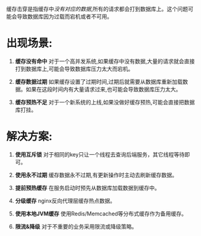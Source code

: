 缓存击穿是指缓存中*没有对应的数据*,所有的请求都会打到数据库上。这个问题可能会导致数据库因为过载而宕机或者不可用。
# 出现场景:

1. **缓存没有命中**
对于一个高并发系统,如果缓存中没有数据,大量的请求就会直接打到数据库上,可能会导致数据库压力太大而宕机。

2. **缓存数据过期**
如果缓存设置了过期时间,过期后就需要从数据库重新加载数据。如果在这段时间内有大量请求过来,也可能会导致数据库压力太大。

3. **缓存预热不足**
对于一个新系统的上线,如果没做好缓存预热,可能会直接把数据库打挂。

# 解决方案:

1. **使用互斥锁**
对于相同的key只让一个线程去查询后端服务，其它线程等待即可。

2. **使用永不过期**
缓存数据永不过期,有更新操作时主动去刷新缓存数据。

3. **提前预热缓存**
在服务启动时预先从数据库加载数据到缓存中。

4. **分级缓存**
nginx反向代理层缓存热点数据。

5. **使用本地JVM缓存**
使用Redis/Memcached等分布式缓存作为备用缓存。

6. **限流&降级**
对于不重要的业务采用限流或降级策略。
